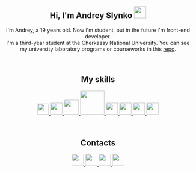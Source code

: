<h2 align="center">Hi, I'm Andrey Slynko <img src="https://c.tenor.com/SNL9_xhZl9oAAAAi/waving-hand-joypixels.gif" width="32"></h2>
<p align="center">
I'm Andrey, a 19 years old. Now i'm student, but in the future i'm front-end developer.
</br>
I'm a third-year student at the Cherkassy National University. You can see my university laboratory programs or courseworks in this <a href="https://github.com/Qkston/University">repo</a>.
</p>

</br>

<h2 align="center">My skills</h2>
<p align="center">
<!--  HTML  -->
<a href="https://developer.mozilla.org/ru/docs/Web/HTML">
<img src="https://webref.ru/assets/images/book/html5.png" width="30">
</a>
<!--  CSS  -->
<a href="https://developer.mozilla.org/ru/docs/Learn/Getting_started_with_the_web/CSS_basics">
<img src="https://cdn.icon-icons.com/icons2/2107/PNG/512/file_type_css_icon_130661.png" width="32">
</a>
<!-- Sass -->
<a href="https://sass-lang.com/">
<img src="https://sass-lang.com/assets/img/logos/logo-b6e1ef6e.svg" width="40">
</a>
<!-- Less -->
<a href="https://lesscss.org/">
<img src="https://upload.wikimedia.org/wikipedia/commons/thumb/8/81/LESS_Logo.svg/1200px-LESS_Logo.svg.png" width="64">
</a>
<!--  JS  -->
<a href="https://learn.javascript.ru/">
<img src="https://upload.wikimedia.org/wikipedia/commons/thumb/9/99/Unofficial_JavaScript_logo_2.svg/1200px-Unofficial_JavaScript_logo_2.svg.png" width="32">
</a>
<!-- TS -->
<a href="https://www.typescriptlang.org/">
<img src="https://upload.wikimedia.org/wikipedia/commons/thumb/4/4c/Typescript_logo_2020.svg/1200px-Typescript_logo_2020.svg.png" width="32">
</a>
<!-- Angular -->
<a href="https://angular.io/">
<img src="https://upload.wikimedia.org/wikipedia/commons/thumb/c/cf/Angular_full_color_logo.svg/1200px-Angular_full_color_logo.svg.png" width="32">
</a>
<!-- C# -->
<a href="https://docs.microsoft.com/ru-ru/dotnet/csharp/">
<img src="https://seeklogo.com/images/C/c-sharp-c-logo-02F17714BA-seeklogo.com.png" width="32">
</a>
</p>

</br>

<h2 align="center">Contacts</h2>
<p align="center">
<!-- Gmail -->
<a href="mailto:qkston22@gmail.com">
<img src="https://upload.wikimedia.org/wikipedia/commons/thumb/7/7e/Gmail_icon_%282020%29.svg/2560px-Gmail_icon_%282020%29.svg.png" width="32">
</a>
<!-- Telegram -->
<a href="https://t.me/qkston">
<img src="https://upload.wikimedia.org/wikipedia/commons/thumb/8/82/Telegram_logo.svg/1024px-Telegram_logo.svg.png" width="32">
</a>
<!-- Instagram -->
<a href="https://www.instagram.com/andrey_slynko/">
<img src="https://cdn-icons-png.flaticon.com/512/174/174855.png" width="32">
</a>
<!-- Discord -->
<a href="https://discord.com/users/6952/">
<img src="https://camo.githubusercontent.com/0ef309f7e0b554033dd25b3ce83015db2f0f8952fb4c31318af095369d3d4453/68747470733a2f2f7669676e657474652e77696b69612e6e6f636f6f6b69652e6e65742f7468652d6d696e6572732d686176656e2d70726f6a6563742f696d616765732f642f64642f446973636f72642e706e672f7265766973696f6e2f6c61746573743f63623d3230313730333038303333353436" width="32">
</a>
</p>
